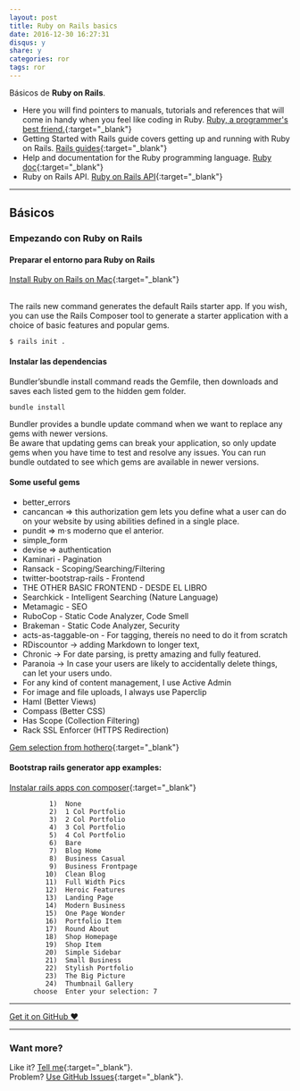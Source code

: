 ```yaml
---
layout: post
title: Ruby on Rails basics
date: 2016-12-30 16:27:31
disqus: y
share: y
categories: ror
tags: ror
---
```


Básicos de **Ruby on Rails**.<br>

- Here you will find pointers to manuals, tutorials and references that will come in handy when you feel like coding in Ruby.
[Ruby, a programmer's best friend.](https://www.ruby-lang.org/en/documentation/){:target="_blank"}
- Getting Started with Rails guide covers getting up and running with Ruby on Rails.
[Rails guides](http://guides.rubyonrails.org/getting_started.html){:target="_blank"}
- Help and documentation for the Ruby programming language.
[Ruby doc](http://ruby-doc.org){:target="_blank"}
- Ruby on Rails API.
[Ruby on Rails API](http://api.rubyonrails.org){:target="_blank"}

---

## Básicos

### Empezando con Ruby on Rails

#### Preparar el entorno para Ruby on Rails

[Install Ruby on Rails on Mac](http://railsapps.github.io/installrubyonrails-mac.html){:target="_blank"}<br><br>

The rails new command generates the default Rails starter app. If you wish, you can use the Rails Composer tool to generate a starter application with a choice of basic features and popular gems.

```
$ rails init .
```

#### Instalar las dependencias

Bundler’sbundle install command reads the Gemfile, then downloads and saves each listed gem to the hidden gem folder.

```
bundle install
```

Bundler provides a bundle update command when we want to replace any gems with newer versions.<br>
Be aware that updating gems can break your application, so only update gems when you have time to test and resolve any issues. You can run bundle outdated to see which gems are available in newer versions.

#### Some useful gems
- better_errors
- cancancan  =>  this authorization gem lets you define what a user can do on your website by using abilities defined in a single place.
- pundit  => m·s moderno que el anterior.
- simple_form
- devise   => authentication
- Kaminari - Pagination
- Ransack - Scoping/Searching/Filtering
- twitter-bootstrap-rails - Frontend
- THE OTHER BASIC FRONTEND - DESDE EL LIBRO
- Searchkick - Intelligent Searching (Nature Language)
- Metamagic - SEO
- RuboCop - Static Code Analyzer, Code Smell
- Brakeman - Static Code Analyzer, Security
- acts-as-taggable-on - For tagging, thereís no need to do it from scratch
- RDiscountor -> adding Markdown to longer text,
- Chronic  -> For date parsing, is pretty amazing and fully featured.
- Paranoia -> In case your users are likely to accidentally delete things, can let your users undo.
- For any kind of content management, I use Active Admin
- For image and file uploads, I always use Paperclip
- Haml (Better Views)
- Compass (Better CSS)
- Has Scope (Collection Filtering)
- Rack SSL Enforcer (HTTPS Redirection)

[Gem selection from hothero](https://github.com/hothero/awesome-rails-gem){:target="_blank"}

#### Bootstrap rails generator app examples:

[Instalar rails apps con composer](https://github.com/RailsApps/rails-composer){:target="_blank"}

```
          1)  None
          2)  1 Col Portfolio
          3)  2 Col Portfolio
          4)  3 Col Portfolio
          5)  4 Col Portfolio
          6)  Bare
          7)  Blog Home
          8)  Business Casual
          9)  Business Frontpage
         10)  Clean Blog
         11)  Full Width Pics
         12)  Heroic Features
         13)  Landing Page
         14)  Modern Business
         15)  One Page Wonder
         16)  Portfolio Item
         17)  Round About
         18)  Shop Homepage
         19)  Shop Item
         20)  Simple Sidebar
         21)  Small Business
         22)  Stylish Portfolio
         23)  The Big Picture
         24)  Thumbnail Gallery
      choose  Enter your selection: 7
```

---

<a href="https://github.com/mariope/apuntes" target="_blank" class="big-button gray">Get it on GitHub &hearts;</a>

---

### Want more?

Like it? [Tell me](http://twitter.com/mariodevelop){:target="_blank"}.<br/>
Problem? [Use GitHub Issues](https://github.com/mariope/apuntes/issues){:target="_blank"}.
